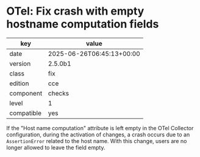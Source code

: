 [//]: # (werk v2)
# OTel: Fix crash with empty hostname computation fields

key        | value
---------- | ---
date       | 2025-06-26T06:45:13+00:00
version    | 2.5.0b1
class      | fix
edition    | cce
component  | checks
level      | 1
compatible | yes

If the "Host name computation" attribute is left empty in the OTel Collector configuration,
during the activation of changes, a crash occurs due to an `AssertionError` related to the host name.
With this change, users are no longer allowed to leave the field empty.
